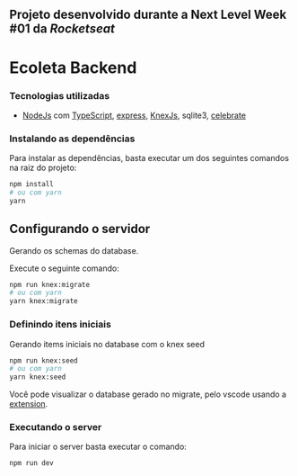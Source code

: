 ## Projeto desenvolvido durante a Next Level Week #01 da *Rocketseat*
# Ecoleta Backend

### Tecnologias utilizadas

* [NodeJs](https://nodejs.org/en/) com [TypeScript](https://www.typescriptlang.org/), [express](http://expressjs.com/), [KnexJs](http://knexjs.org/), sqlite3, [celebrate](https://www.npmjs.com/package/celebrate)

### Instalando as dependências
Para instalar as dependências, basta executar um dos seguintes comandos na raiz do projeto:
```bash
npm install
# ou com yarn
yarn
```

## Configurando o servidor
Gerando os schemas do database.<br/>

Execute o seguinte comando:
```bash
npm run knex:migrate
# ou com yarn
yarn knex:migrate
```
### Definindo itens iniciais

Gerando items iniciais no database com o knex seed

```bash
npm run knex:seed
# ou com yarn
yarn knex:seed
```
Você pode visualizar o database gerado no migrate, pelo vscode usando a [extension](https://github.com/AlexCovizzi/vscode-sqlite).

### Executando o server

Para iniciar o server basta executar o comando:
```bash
npm run dev
```
